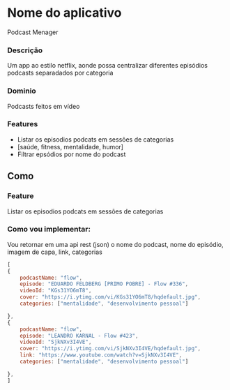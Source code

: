 # Nome do aplicativo

Podcast Menager

### Descrição 
Um app ao estilo netflix,  aonde possa centralizar diferentes episódios podcasts separadados por categoria

### Dominio

Podcasts feitos em vídeo

### Features 

- Listar os episodios podcats em sessões de categorias
- [saúde, fitness, mentalidade, humor]
- Filtrar epsódios por nome do podcast

## Como

### Feature

Listar os episodios podcats em sessões de categorias

### Como vou implementar:

Vou retornar em uma api rest (json) o 
nome do podcast, nome do episódio, imagem de capa, link, categorias

```js
[
{
    podcastName: "flow",
    episode: "EDUARDO FELDBERG [PRIMO POBRE] - Flow #336",
    videoId: "KGs31YO6mT8",
    cover: "https://i.ytimg.com/vi/KGs31YO6mT8/hqdefault.jpg",
    categories: ["mentalidade", "desenvolvimento pessoal"]

},
{
    podcastName: "flow",
    episode: "LEANDRO KARNAL - Flow #423",
    videoId: "SjkNXv3I4VE",
    cover: "https://i.ytimg.com/vi/SjkNXv3I4VE/hqdefault.jpg",
    link: "https://www.youtube.com/watch?v=SjkNXv3I4VE",
    categories: ["mentalidade", "desenvolvimento pessoal"]

},
]
```
